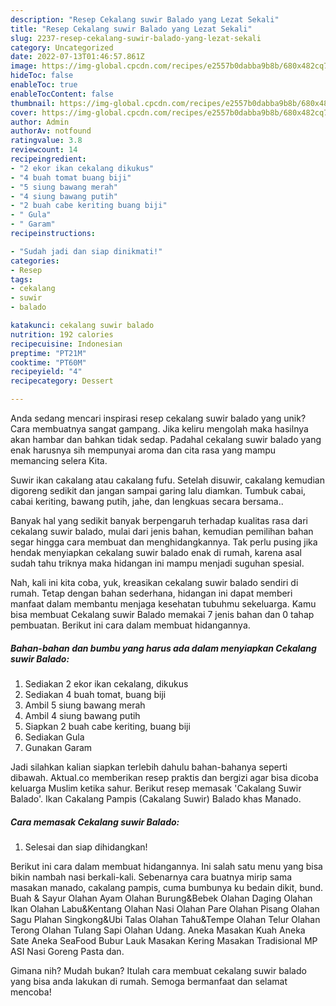 ```yaml
---
description: "Resep Cekalang suwir Balado yang Lezat Sekali"
title: "Resep Cekalang suwir Balado yang Lezat Sekali"
slug: 2237-resep-cekalang-suwir-balado-yang-lezat-sekali
category: Uncategorized
date: 2022-07-13T01:46:57.861Z
image: https://img-global.cpcdn.com/recipes/e2557b0dabba9b8b/680x482cq70/cekalang-suwir-balado-foto-resep-utama.jpg
hideToc: false
enableToc: true
enableTocContent: false
thumbnail: https://img-global.cpcdn.com/recipes/e2557b0dabba9b8b/680x482cq70/cekalang-suwir-balado-foto-resep-utama.jpg
cover: https://img-global.cpcdn.com/recipes/e2557b0dabba9b8b/680x482cq70/cekalang-suwir-balado-foto-resep-utama.jpg
author: Admin
authorAv: notfound
ratingvalue: 3.8
reviewcount: 14
recipeingredient:
- "2 ekor ikan cekalang dikukus"
- "4 buah tomat buang biji"
- "5 siung bawang merah"
- "4 siung bawang putih"
- "2 buah cabe keriting buang biji"
- " Gula"
- " Garam"
recipeinstructions:

- "Sudah jadi dan siap dinikmati!"
categories:
- Resep
tags:
- cekalang
- suwir
- balado

katakunci: cekalang suwir balado 
nutrition: 192 calories
recipecuisine: Indonesian
preptime: "PT21M"
cooktime: "PT60M"
recipeyield: "4"
recipecategory: Dessert

---
```





Anda sedang mencari inspirasi resep cekalang suwir balado yang unik? Cara membuatnya sangat gampang. Jika keliru mengolah maka hasilnya akan hambar dan bahkan tidak sedap. Padahal cekalang suwir balado yang enak harusnya sih mempunyai aroma dan cita rasa yang mampu memancing selera Kita.





Suwir ikan cakalang atau cakalang fufu. Setelah disuwir, cakalang kemudian digoreng sedikit dan jangan sampai garing lalu diamkan. Tumbuk cabai, cabai keriting, bawang putih, jahe, dan lengkuas secara bersama..

Banyak hal yang sedikit banyak berpengaruh terhadap kualitas rasa dari cekalang suwir balado, mulai dari jenis bahan, kemudian pemilihan bahan segar hingga cara membuat dan menghidangkannya. Tak perlu pusing jika hendak menyiapkan cekalang suwir balado enak di rumah, karena asal sudah tahu triknya maka hidangan ini mampu menjadi suguhan spesial.






Nah, kali ini kita coba, yuk, kreasikan cekalang suwir balado sendiri di rumah. Tetap dengan bahan sederhana, hidangan ini dapat memberi manfaat dalam membantu menjaga kesehatan tubuhmu sekeluarga. Kamu bisa membuat Cekalang suwir Balado memakai 7 jenis bahan dan 0 tahap pembuatan. Berikut ini cara dalam membuat hidangannya.

<!--inarticleads1-->

##### Bahan-bahan dan bumbu yang harus ada dalam menyiapkan Cekalang suwir Balado:

1. Sediakan 2 ekor ikan cekalang, dikukus
1. Sediakan 4 buah tomat, buang biji
1. Ambil 5 siung bawang merah
1. Ambil 4 siung bawang putih
1. Siapkan 2 buah cabe keriting, buang biji
1. Sediakan  Gula
1. Gunakan  Garam


Jadi silahkan kalian siapkan terlebih dahulu bahan-bahanya seperti dibawah. Aktual.co memberikan resep praktis dan bergizi agar bisa dicoba keluarga Muslim ketika sahur. Berikut resep memasak &#39;Cakalang Suwir Balado&#39;. Ikan Cakalang Pampis (Cakalang Suwir) Balado khas Manado. 

<!--inarticleads2-->

##### Cara memasak Cekalang suwir Balado:


1. Selesai dan siap dihidangkan!

Berikut ini cara dalam membuat hidangannya. Ini salah satu menu yang bisa bikin nambah nasi berkali-kali. Sebenarnya cara buatnya mirip sama masakan manado, cakalang pampis, cuma bumbunya ku bedain dikit, bund. Buah &amp; Sayur Olahan Ayam Olahan Burung&amp;Bebek Olahan Daging Olahan Ikan Olahan Labu&amp;Kentang Olahan Nasi Olahan Pare Olahan Pisang Olahan Sagu Plahan Singkong&amp;Ubi Talas Olahan Tahu&amp;Tempe Olahan Telur Olahan Terong Olahan Tulang Sapi Olahan Udang. Aneka Masakan Kuah Aneka Sate Aneka SeaFood Bubur Lauk Masakan Kering Masakan Tradisional MP ASI Nasi Goreng Pasta dan. 

Gimana nih? Mudah bukan? Itulah cara membuat cekalang suwir balado yang bisa anda lakukan di rumah. Semoga bermanfaat dan selamat mencoba!
